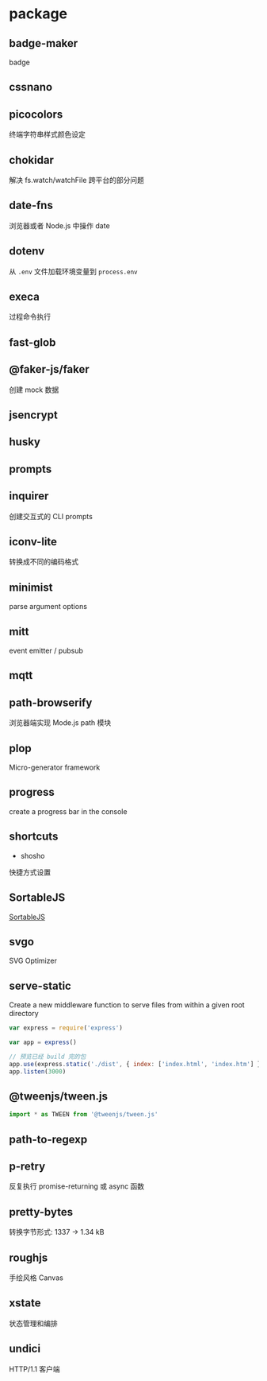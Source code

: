 # package

## badge-maker

badge

## cssnano

## picocolors

终端字符串样式颜色设定

## chokidar

解决 fs.watch/watchFile 跨平台的部分问题

## date-fns

浏览器或者 Node.js 中操作 date

## dotenv

从 `.env` 文件加载环境变量到 `process.env`

## execa

过程命令执行

## fast-glob

## @faker-js/faker

创建 mock 数据

## jsencrypt

## husky

## prompts

## inquirer

创建交互式的 CLI prompts

## iconv-lite

转换成不同的编码格式

## minimist

parse argument options

## mitt

event emitter / pubsub

## mqtt

## path-browserify

浏览器端实现 Mode.js path 模块

## plop

Micro-generator framework

## progress

create a progress bar in the console

## shortcuts

- shosho

快捷方式设置

## SortableJS

[SortableJS](https://github.com/SortableJS)

## svgo

SVG Optimizer

## serve-static

Create a new middleware function to serve files from within a given root directory

```js
var express = require('express')

var app = express()

// 预览已经 build 完的包
app.use(express.static('./dist', { index: ['index.html', 'index.htm'] }))
app.listen(3000)
```

## @tweenjs/tween.js

```js
import * as TWEEN from '@tweenjs/tween.js'
```

## path-to-regexp

## p-retry

反复执行 promise-returning 或 async 函数

## pretty-bytes

转换字节形式: 1337 → 1.34 kB

## roughjs

手绘风格 Canvas

## xstate

状态管理和编排

## undici

HTTP/1.1 客户端
